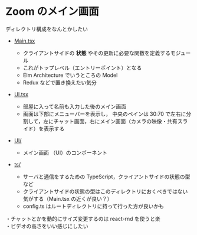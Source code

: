 # Zoom のメイン画面

ディレクトリ構成をなんとかしたい


- [Main.tsx](Main.tsx)
    - クライアントサイドの **状態** やその更新に必要な関数を定義するモジュール
    - これがトップレベル（エントリーポイント）となる
	- Elm Architecture でいうところの Model
    - Redux などで置き換えたい気分
	

- [UI.tsx](Main.tsx)
    - 部屋に入って名前も入力した後のメイン画面
    - 画面は下部にメニューバーを表示し，
	  中央のペインは 30:70 で左右に分割して，左にチャット画面，右にメイン画面（カメラの映像・共有スライド）を表示する
  

- [UI/](components)
    - メイン画面 （UI）のコンポーネント

- [ts/](ts)
    - サーバと通信をするための TypeScript，クライアントサイドの状態の型など
	- クライアントサイドの状態の型はこのディレクトリにおくべきではない気がする（Main.tsx の近くが良い？）
	- config.ts はルートディレクトリに持って行った方が良いかも
	

・チャットとかを動的にサイズ変更するのは react-rnd を使うと楽  
・ビデオの高さをいい感じにしたい